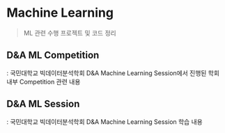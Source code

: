 # Machine Learning

> ML 관련 수행 프로젝트 및 코드 정리

## D&A ML Competition
: 국민대학교 빅데이터분석학회 D&A Machine Learning Session에서 진행된 학회 내부 Competition 관련 내용

## D&A ML Session
: 국민대학교 빅데이터분석학회 D&A Machine Learning Session 학습 내용

